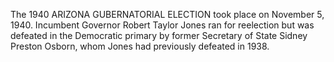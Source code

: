 The 1940 ARIZONA GUBERNATORIAL ELECTION took place on November 5, 1940. Incumbent Governor Robert Taylor Jones ran for reelection but was defeated in the Democratic primary by former Secretary of State Sidney Preston Osborn, whom Jones had previously defeated in 1938.
